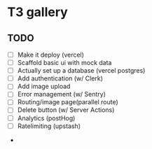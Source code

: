 # T3 gallery

## TODO

- [ ] Make it deploy (vercel)
- [ ] Scaffold basic ui with mock data
- [ ] Actually set up a database (vercel postgres)
- [ ] Add authentication (w/ Clerk)
- [ ] Add image upload
- [ ] Error management (w/ Sentry)
- [ ] Routing/image page(parallel route)
- [ ] Delete button (w/ Server Actions)
- [ ] Analytics (postHog)
- [ ] Ratelimiting (upstash)
-
